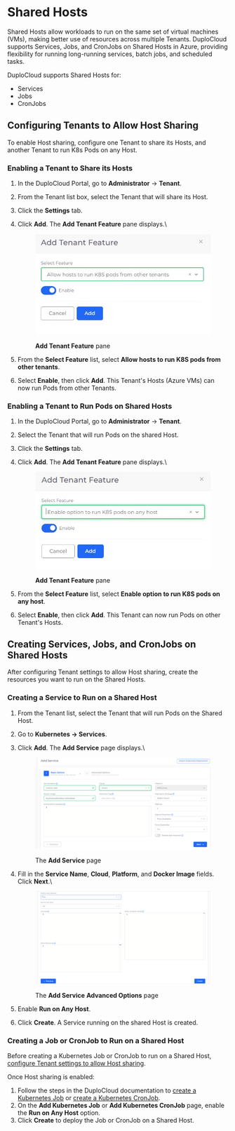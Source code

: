 # Shared Hosts

Shared Hosts allow workloads to run on the same set of virtual machines (VMs), making better use of resources across multiple Tenants. DuploCloud supports Services, Jobs, and CronJobs on Shared Hosts in Azure, providing flexibility for running long-running services, batch jobs, and scheduled tasks.

DuploCloud supports Shared Hosts for:

* Services
* Jobs
* CronJobs

## Configuring Tenants to Allow Host Sharing

To enable Host sharing, configure one Tenant to share its Hosts, and another Tenant to run K8s Pods on any Host.

### **Enabling a Tenant to Share its Hosts**

1. In the DuploCloud Portal, go to **Administrator** → **Tenant**.
2. From the Tenant list box, select the Tenant that will share its Host.
3. Click the **Settings** tab.
4.  Click **Add**. The **Add Tenant Feature** pane displays.\


    <div align="left"><figure><img src="../../../.gitbook/assets/image (482).png" alt="" width="455"><figcaption><p><strong>Add Tenant Feature</strong> pane</p></figcaption></figure></div>
5. From the **Select Feature** list, select **Allow hosts to run K8S pods from other tenants**.
6. Select **Enable**, then click **Add**. This Tenant's Hosts (Azure VMs) can now run Pods from other Tenants.

### **Enabling a Tenant to Run Pods on Shared Hosts**

1. In the DuploCloud Portal, go to **Administrator** → **Tenant**.
2. Select the Tenant that will run Pods on the shared Host.
3. Click the **Settings** tab.
4.  Click **Add**. The **Add Tenant Feature** pane displays.\


    <div align="left"><figure><img src="../../../.gitbook/assets/image (483).png" alt="" width="455"><figcaption><p><strong>Add Tenant Feature</strong> pane</p></figcaption></figure></div>
5. From the **Select Feature** list, select **Enable option to run K8S pods on any host**.
6. Select **Enable**, then click **Add**. This Tenant can now run Pods on other Tenant's Hosts.

## Creating Services, Jobs, and CronJobs on Shared Hosts

After configuring Tenant settings to allow Host sharing, create the resources you want to run on the Shared Hosts.

### **Creating a Service to Run on a Shared Host**

1. From the Tenant list, select the Tenant that will run Pods on the Shared Host.
2. Go to **Kubernetes → Services**.
3.  Click **Add**. The **Add Service** page displays.\


    <figure><img src="../../../.gitbook/assets/Screenshot (153).png" alt=""><figcaption><p>The <strong>Add Service</strong> page</p></figcaption></figure>
4.  Fill in the **Service Name**, **Cloud**, **Platform**, and **Docker Image** fields. Click **Next**.\


    <figure><img src="../../../.gitbook/assets/Screenshot (154).png" alt=""><figcaption><p>The <strong>Add Service</strong> <strong>Advanced Options</strong> page</p></figcaption></figure>
5. Enable **Run on Any Host**.
6. Click **Create**. A Service running on the shared Host is created.

### **Creating a Job or CronJob to Run on a Shared Host**

Before creating a Kubernetes Job or CronJob to run on a Shared Host, [configure Tenant settings to allow Host sharing](../../../overview/use-cases/hosts-vms/adding-shared-hosts.md#configuring-tenants-to-allow-host-sharing).&#x20;

Once Host sharing is enabled:

1. Follow the steps in the DuploCloud documentation to [create a Kubernetes Job](../../../kubernetes/jobs.md#creating-a-kubernetes-job-in-the-duplocloud-portal) or [create a Kubernetes CronJob](../../../kubernetes/cronjobs.md#creating-a-kubernetes-cronjob-in-the-duplocloud-portal).
2. On the **Add Kubernetes Job** or **Add Kubernetes CronJob** page, enable the **Run on Any Host** option.
3. Click **Create** to deploy the Job or CronJob on a Shared Host.
